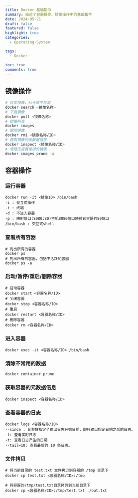 ```yaml
---
title: Docker 基础指令
summary: 简述了容器操作、镜像操作中的基础指令
date: 2024-05-21
draft: false
featured: false
highlight: true
categories:
  - Operating-System 

tags:
  - Docker

toc: true
comments: true
---
```


## 镜像操作
```bash
# 检索镜像，从仓库中检索
docker search <镜像名称>
# 下载镜像
docker pull <镜像名称>
# 镜像列表
docker images 
# 删除镜像
docker rmi <镜像名称/ID>
# 获取镜像的元数据信息
docker inspect <镜像名称/ID> 
# 清理无容器使用的镜像
docker images prune -a
```

## 容器操作
### 运行容器
```shell
docker run -it <镜像ID> /bin/bash
-i : 交互式操作
-t : 终端
-d : 不进入容器
-p : 映射端口(8080:80)主机8080端口映射到容器的80端口
/bin/bash : 交互式shell
```

### 查看所有容器
```shell
# 列出所有的容器
docker ps 
# 列出所有的容器，包括不活跃的容器
docker ps -a
```

### 启动/暂停/重启/删除容器
```shell
# 启动容器
docker start <容器名称/ID> 
# 关闭容器
docker stop <容器名称/ID>
# 重启
docker restart <容器名称/ID>
# 删除容器
docker rm <容器名称/ID>
```

### 进入容器
```shell
docker exec -it <容器名称/ID> /bin/bash
```

### 清除不常用的数据
```
docker container prune
```

### 获取容器的元数据信息
```shell
docker inspect <容器名称/ID>
```

### 查看容器的日志
```shell
docker logs <容器名称/ID>
--since : 此参数指定了输出日志开始日期，即只输出指定日期之后的日志。
-f: 查看实时日志
-t: 查看日志产生的日期
--tail=10: 查看最后的 10 条日志。
```

### 文件拷贝
```shell
# 将当前目录的 test.txt 文件拷贝到容器的 /tmp 目录下
docker cp test.txt <容器名称/ID>:/tmp

# 将容器的/tmp/test.txt目录拷贝到当前目录下
docker cp <容器名称/ID>:/tmp/test.txt ./out.txt
```
